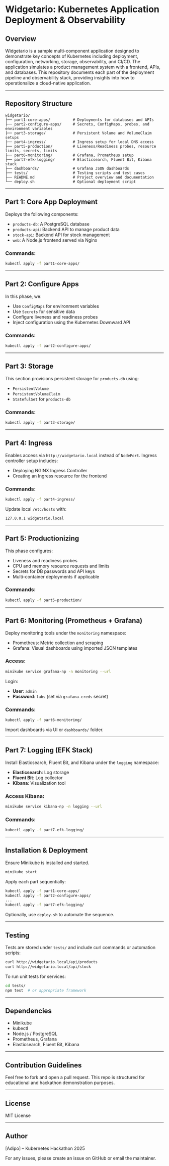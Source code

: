 # Widgetario: Kubernetes Application Deployment & Observability

## Overview

Widgetario is a sample multi-component application designed to demonstrate key concepts of Kubernetes including deployment, configuration, networking, storage, observability, and CI/CD. The application simulates a product management system with a frontend, APIs, and databases. This repository documents each part of the deployment pipeline and observability stack, providing insights into how to operationalize a cloud-native application.

---

## Repository Structure

```
widgetario/
├── part1-core-apps/          # Deployments for databases and APIs
├── part2-configure-apps/     # Secrets, ConfigMaps, probes, and environment variables
├── part3-storage/            # Persistent Volume and VolumeClaim setups
├── part4-ingress/            # Ingress setup for local DNS access
├── part5-production/         # Liveness/Readiness probes, resource limits, secrets, limits
├── part6-monitoring/         # Grafana, Prometheus setup
├── part7-efk-logging/        # Elasticsearch, Fluent Bit, Kibana stack
├── dashboards/               # Grafana JSON dashboards
├── tests/                    # Testing scripts and test cases
├── README.md                 # Project overview and documentation
└── deploy.sh                 # Optional deployment script
```

---

## Part 1: Core App Deployment

Deploys the following components:

* `products-db`: A PostgreSQL database
* `products-api`: Backend API to manage product data
* `stock-api`: Backend API for stock management
* `web`: A Node.js frontend served via Nginx

### Commands:

```bash
kubectl apply -f part1-core-apps/
```

---

## Part 2: Configure Apps

In this phase, we:

* Use `ConfigMaps` for environment variables
* Use `Secrets` for sensitive data
* Configure liveness and readiness probes
* Inject configuration using the Kubernetes Downward API

### Commands:

```bash
kubectl apply -f part2-configure-apps/
```

---

## Part 3: Storage

This section provisions persistent storage for `products-db` using:

* `PersistentVolume`
* `PersistentVolumeClaim`
* `StatefulSet` for `products-db`

### Commands:

```bash
kubectl apply -f part3-storage/
```

---

## Part 4: Ingress

Enables access via `http://widgetario.local` instead of `NodePort`. Ingress controller setup includes:

* Deploying NGINX Ingress Controller
* Creating an Ingress resource for the frontend

### Commands:

```bash
kubectl apply -f part4-ingress/
```

Update local `/etc/hosts` with:

```
127.0.0.1 widgetario.local
```

---

## Part 5: Productionizing

This phase configures:

* Liveness and readiness probes
* CPU and memory resource requests and limits
* Secrets for DB passwords and API keys
* Multi-container deployments if applicable

### Commands:

```bash
kubectl apply -f part5-production/
```

---

## Part 6: Monitoring (Prometheus + Grafana)

Deploy monitoring tools under the `monitoring` namespace:

* Prometheus: Metric collection and scraping
* Grafana: Visual dashboards using imported JSON templates

### Access:

```bash
minikube service grafana-np -n monitoring --url
```

Login:

* **User**: `admin`
* **Password**: `labs` (set via `grafana-creds` secret)

### Commands:

```bash
kubectl apply -f part6-monitoring/
```

Import dashboards via UI or `dashboards/` folder.

---

## Part 7: Logging (EFK Stack)

Install Elasticsearch, Fluent Bit, and Kibana under the `logging` namespace:

* **Elasticsearch**: Log storage
* **Fluent Bit**: Log collector
* **Kibana**: Visualization tool

### Access Kibana:

```bash
minikube service kibana-np -n logging --url
```

### Commands:

```bash
kubectl apply -f part7-efk-logging/
```

---

## Installation & Deployment

Ensure Minikube is installed and started.

```bash
minikube start
```

Apply each part sequentially:

```bash
kubectl apply -f part1-core-apps/
kubectl apply -f part2-configure-apps/
...
kubectl apply -f part7-efk-logging/
```

Optionally, use `deploy.sh` to automate the sequence.

---

## Testing

Tests are stored under `tests/` and include curl commands or automation scripts:

```bash
curl http://widgetario.local/api/products
curl http://widgetario.local/api/stock
```

To run unit tests for services:

```bash
cd tests/
npm test  # or appropriate framework
```

---

## Dependencies

* Minikube
* kubectl
* Node.js / PostgreSQL
* Prometheus, Grafana
* Elasticsearch, Fluent Bit, Kibana

---

## Contribution Guidelines

Feel free to fork and open a pull request. This repo is structured for educational and hackathon demonstration purposes.

---

## License

MIT License

---

## Author

\[Adipo] – Kubernetes Hackathon 2025

For any issues, please create an issue on GitHub or email the maintainer.
